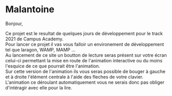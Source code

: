 # Malantoine

Bonjour, 


Ce projet est le resultat de quelques jours de développement pour le track 2021 de Campus Academy.</br>
Pour lancer ce projet il vas vous falloir un environement de développement tel que laragon, WAMP, MAMP ...</br>
Au lancement de ce site un boutton de lecture seras présent sur votre écran celui-ci permettant la mise en route de l'animation interactive ou du moins l'esquice de ce que pourrait être l'animation.</br>
Sur cette version de l'animation ils vous seras possible de bouger à gauche et à droite l'élément centrale à l'aide des fleches de votre clavier.</br>
L'animation ce déroulant automatiquement vous ne serais donc pas obliger d'intéragir avec elle pour la lire.
